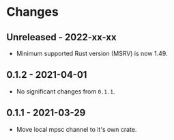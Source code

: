 # Changes

## Unreleased - 2022-xx-xx
- Minimum supported Rust version (MSRV) is now 1.49.


## 0.1.2 - 2021-04-01
- No significant changes from `0.1.1`.


## 0.1.1 - 2021-03-29
- Move local mpsc channel to it's own crate.
